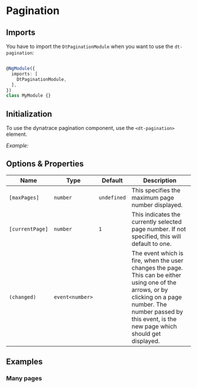 # Pagination

## Imports

You have to import the `DtPaginationModule` when you want to use the `dt-pagination`:

```typescript

@NgModule({
  imports: [
    DtPaginationModule,
  ],
})
class MyModule {}

```

## Initialization

To use the dynatrace pagination component, use the `<dt-pagination>` element.

*Example:*

<docs-source-example example="DefaultPaginationExampleComponent"></docs-source-example>

## Options & Properties

| Name | Type | Default | Description |
| --- | --- | --- | --- |
| `[maxPages]` | `number` | `undefined` | This specifies the maximum page number displayed. |
| `[currentPage]` | `number` | `1` | This indicates the currently selected page number. If not specified, this will default to one. |
| `(changed)` | `event<number>` |  | The event which is fire, when the user changes the page. This can be either using one of the arrows, or by clicking on a page number. The number passed by this event, is the new page which should get displayed. |

## Examples

### Many pages

<docs-source-example example="ManyPaginationExampleComponent"></docs-source-example>

